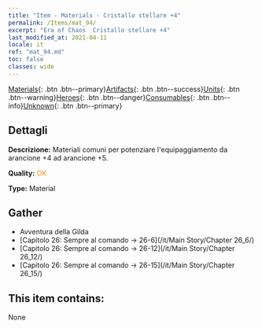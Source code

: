 ```yaml
---
title: "Item - Materials - Cristallo stellare +4"
permalink: /Items/mat_94/
excerpt: "Era of Chaos  Cristallo stellare +4"
last_modified_at: 2021-04-11
locale: it
ref: "mat_94.md"
toc: false
classes: wide
---
```

 [Materials](/it/Items/){: .btn .btn--primary}[Artifacts](/it/Items/Artifacts/){: .btn .btn--success}[Units](/it/Items/Units/){: .btn .btn--warning}[Heroes](/it/Items/Heroes/){: .btn .btn--danger}[Consumables](/it/Items/Consumables/){: .btn .btn--info}[Unknown](/it/Items/Unknown/){: .btn .btn--primary}

## Dettagli
 **Descrizione:** Materiali comuni per potenziare l'equipaggiamento da arancione +4 ad arancione +5.

 **Quality:** <span style="color: #FF8C00">OK</span>

 **Type:** Material

## Gather

*    Avventura della Gilda 
*    [Capitolo 26: Sempre al comando -> 26-6](/it/Main Story/Chapter 26_6/) 
*    [Capitolo 26: Sempre al comando -> 26-12](/it/Main Story/Chapter 26_12/) 
*    [Capitolo 26: Sempre al comando -> 26-15](/it/Main Story/Chapter 26_15/) 

## This item contains:

  None

